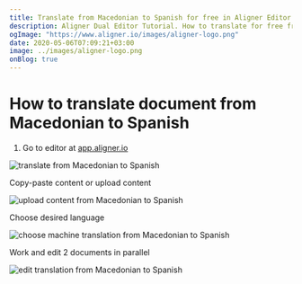 ```yaml
---
title: Translate from Macedonian to Spanish for free in Aligner Editor
description: Aligner Dual Editor Tutorial. How to translate for free from Macedonian to Spanish. Aligner is multilingual document management platform. 
ogImage: "https://www.aligner.io/images/aligner-logo.png"
date: 2020-05-06T07:09:21+03:00
image: ../images/aligner-logo.png
onBlog: true
---
```


# How to translate document from Macedonian to Spanish

1. Go to editor at [app.aligner.io](https://app.aligner.io "Aligner App web page")

![translate from Macedonian to Spanish](../aligner-blank-editor.png "translate from Macedonian to Spanish")

Copy-paste content or upload content

![upload content from Macedonian to Spanish](../aligner-uploaded-document.png "upload content from Macedonian to Spanish")

Choose desired language

![choose machine translation from Macedonian to Spanish](../aligner-language-dropdown.png "choose machine translation from Macedonian to Spanish")

Work and edit 2 documents in parallel

![edit translation from Macedonian to Spanish](../aligner-double-sitded-editor.png "edit translation from Macedonian to Spanish")

